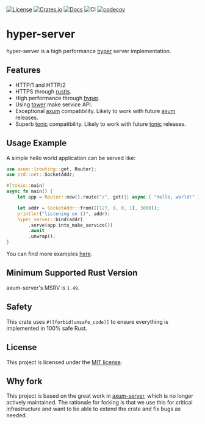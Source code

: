 [![License](https://img.shields.io/crates/l/hyper-server)](https://choosealicense.com/licenses/mit/)
[![Crates.io](https://img.shields.io/crates/v/hyper-server)](https://crates.io/crates/hyper-server)
[![Docs](https://img.shields.io/crates/v/hyper-server?color=blue&label=docs)](https://docs.rs/hyper-server/)
![CI](https://github.com/valorem-labs-inc/hyper-server/actions/workflows/CI.yml/badge.svg)
[![codecov](https://codecov.io/gh/valorem-labs-inc/hyper-server/branch/master/graph/badge.svg?token=8W5MEJQSW6)](https://codecov.io/gh/valorem-labs-inc/hyper-server)

# hyper-server

hyper-server is a high performance [hyper] server implementation.

## Features

- HTTP/1 and HTTP/2
- HTTPS through [rustls].
- High performance through [hyper].
- Using [tower] make service API.
- Exceptional [axum] compatibility. Likely to work with future [axum] releases.
- Superb [tonic] compatibility. Likely to work with future [tonic] releases.

## Usage Example

A simple hello world application can be served like:

```rust
use axum::{routing::get, Router};
use std::net::SocketAddr;

#[tokio::main]
async fn main() {
    let app = Router::new().route("/", get(|| async { "Hello, world!" }));

    let addr = SocketAddr::from(([127, 0, 0, 1], 3000));
    println!("listening on {}", addr);
    hyper_server::bind(addr)
        .serve(app.into_make_service())
        .await
        .unwrap();
}
```

You can find more examples [here](/examples).

## Minimum Supported Rust Version

axum-server's MSRV is `1.49`.

## Safety

This crate uses `#![forbid(unsafe_code)]` to ensure everything is implemented in 100% safe Rust.

## License

This project is licensed under the [MIT license](LICENSE).

## Why fork

This project is based on the great work in [axum-server], which is no longer actively maintained.
The rationale for forking is that we use this for critical infrastructure and want to be able to
extend the crate and fix bugs as needed.

[axum-server]: https://github.com/programatik29/axum-server
[axum]: https://crates.io/crates/axum
[hyper]: https://crates.io/crates/hyper
[rustls]: https://crates.io/crates/rustls
[tower]: https://crates.io/crates/tower
[tonic]: https://crates.io/crates/tonic
